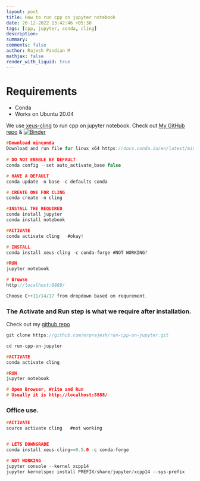 ```yaml
---
layout: post
title: How to run cpp on jupyter notebook
date: 26-12-2022 13:42:46 +05:30
tags: [cpp, jupyter, conda, cling]
description:
summary:
comments: false
author: Rajesh Pandian M
mathjax: false
render_with_liquid: true
---
```


# Requirements
- Conda
- Works on Ubuntu 20.04 


We use [xeus-cling](https://github.com/jupyter-xeus/xeus-cling) to run cpp on jupyter notebook.
Check out [My GitHub repo](https://github.com/mrprajesh/run-cpp-on-jupyter) & [![Binder](https://mybinder.org/badge_logo.svg)](https://mybinder.org/v2/gh/mrprajesh/run-cpp-on-jupyter/HEAD?labpath=HelloCppJupyter.ipynb)

```c
#Download minconda 
Download and run file for linux x64 https://docs.conda.io/en/latest/miniconda.html 
                       
# DO NOT ENABLE BY DEFAULT
conda config --set auto_activate_base false

# HAVE A DEFAULT
conda update -n base -c defaults conda

# CREATE ONE FOR CLING
conda create -n cling

#INSTALL THE REQUIRED
conda install jupyter 
conda install notebook

#ACTIVATE
conda activate cling   #okay!

# INSTALL
conda install xeus-cling -c conda-forge #NOT WORKING?

#RUN
jupyter notebook 

# Browse
http://localhost:8888/

Choose C++11/14/17 from dropdown based on requrement.
```

### The Activate and Run step is what we require after installation.
Check out my [github repo](https://github.com/mrprajesh/run-cpp-on-jupyter)

```c
git clone https://github.com/mrprajesh/run-cpp-on-jupyter.git

cd run-cpp-on-jupyter

#ACTIVATE
conda activate cling   

#RUN
jupyter notebook 

# Open Browser, Write and Run
# Usually it is http://localhost:8888/

```

### Office use.

```c
#ACTIVATE
source activate cling   #not working


# LETS DOWNGRADE
conda install xeus-cling==0.9.0 -c conda-forge

# NOT WORKING
jupyter console --kernel xcpp14 
jupyter kernelspec install PREFIX/share/jupyter/xcpp14 --sys-prefix
```
